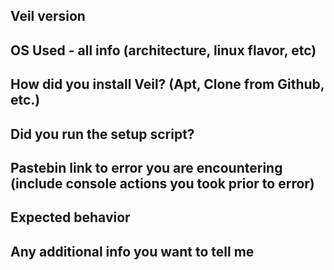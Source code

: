 ## Veil version


## OS Used - all info (architecture, linux flavor, etc)


## How did you install Veil? (Apt, Clone from Github, etc.)


## Did you run the setup script?


## Pastebin link to error you are encountering (include console actions you took prior to error)


## Expected behavior


## Any additional info you want to tell me